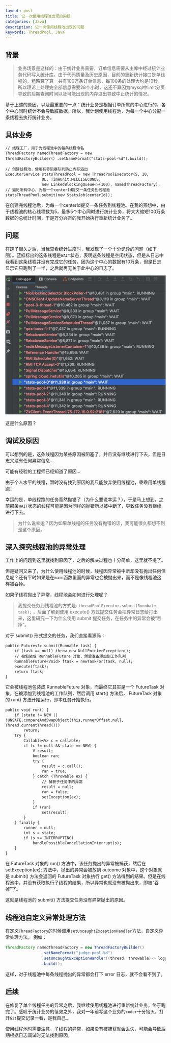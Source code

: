 ```yaml
---
layout: post
title: 记一次使用线程池出现的问题
categories: [Java]
description: 记一次使用线程池出现的问题
keywords: ThreadPool, Java
---
```


## 背景
> 业务场景是这样的：由于统计业务需要，订单信息需要从主库中经过统计业务代码写入统计库。由于代码质量及历史原因，目前的重新统计接口是单线程的，粗略算了算一共有100万条订单信息，每100条的处理大约是10秒，所以理论上处理完全部信息需要28个小时，这还不算因为mysql中limit分页导致的后期查询时间以及可能出现的内存溢出导致中止统计的情况。

基于上述的原因，以及最重要的一点：统计业务是根据订单所属的中心进行的，各个中心同时统计不会导致脏数据。所以，我计划使用线程池，为每一个中心分配一条线程去执行统计业务。

## 具体业务
```
// 线程工厂，用于为线程池中的每条线程命名
ThreadFactory namedThreadFactory = new ThreadFactoryBuilder(）.setNameFormat("stats-pool-%d").build();

// 创建线程池，使用有界阻塞队列防止内存溢出
ExecutorService statsThreadPool = new ThreadPoolExecutor(5, 10,
                0L, TimeUnit.MILLISECONDS,
                new LinkedBlockingQueue<>(100), namedThreadFactory);
// 遍历所有中心，为每一个centerId提交一条任务到线程池
statsThreadPool.submit(new StatsJob(centerId));
```
在创建完线程池后，为每一个centerId提交一条任务到线程池。在我的预想中，由于线程池的核心线程数为5，最多5个中心同时进行统计业务，将大大缩短100万条数据的总统计时间，于是万分兴奋的我开始执行重新统计业务了。

## 问题
在跑了很久之后，当我查看统计进度时，我发现了一个十分诡异的问题（如下图）。蓝框标出的这条线程是`WAIT`状态，表明这条线程是空闲状态，但是从日志中我看到这条线程并没有完成它的任务，因为这个中心的数据有10万条，但是日志显示它只跑到了一半，之后就再无关于此中心的日志了。

![debug](/images/posts/2019-12-16-1.JPG)

这是什么原因？

## 调试及原因
可以想到的是，这条线程因为某些原因被阻塞了，并且没有继续进行下去，但是日志又没有任何异常信息...

可能有经验的工程师已经知道了原因...

由于个人水平的线程，暂时没有找到原因的我只能放弃使用线程池，乖乖用单线程跑...

幸运的是，单线程跑的任务竟然抛错了（为什么要说幸运？），于是马上想到，之前那条`WAIT`状态的线程可能是因为同样的抛错所以被中断了，导致任务没有继续进行下去。

> 为什么说幸运？因为如果单线程的任务没有抛错的话，我可能很久都想不到是这个原因。

## 深入探究线程池的异常处理
工作上的问题到这里就找到原因了，之后的解决过程也十分简单，这里就不提了。

但是疑问又来了，为什么使用线程池的时候，线程因异常被中断却没有抛出任何信息呢？还有平时如果是在`main`函数里面的异常也会被抛出来，而不是像线程池这样被吞掉。

如果子线程抛出了异常，线程池会如何进行处理呢？

> 我提交任务到线程池的方式是: ```threadPoolExecutor.submit(Runnbale task);``` ，后面了解到使用 execute() 方式提交任务会把异常日志给打出来，这里研究一下为什么使用 submit 提交任务，在任务中的异常会被“吞掉”。

对于 submit() 形式提交的任务，我们直接看源码：
```
public Future<?> submit(Runnable task) {
    if (task == null) throw new NullPointerException();
    // 被包装成 RunnableFuture 对象，然后准备添加到工作队列
    RunnableFuture<Void> ftask = newTaskFor(task, null);
    execute(ftask);
    return ftask;
}
```
它会被线程池包装成 RunnableFuture 对象，而最终它其实是一个 FutureTask 对象，在被添加到线程池的工作队列，然后调用 start() 方法后， FutureTask 对象的 run() 方法开始运行，即本任务开始执行。
```
public void run() {
    if (state != NEW || !UNSAFE.compareAndSwapObject(this,runnerOffset,null, Thread.currentThread()))
        return;
    try {
        Callable<V> c = callable;
        if (c != null && state == NEW) {
            V result;
            boolean ran;
            try {
                result = c.call();
                ran = true;
            } catch (Throwable ex) {
                // 捕获子任务中的异常
                result = null;
                ran = false;
                setException(ex);
            }
            if (ran)
                set(result);
        }
    } finally {
        runner = null;
        int s = state;
        if (s >= INTERRUPTING)
            handlePossibleCancellationInterrupt(s);
    }
}
```
在 FutureTask 对象的 run() 方法中，该任务抛出的异常被捕获，然后在setException(ex); 方法中，抛出的异常会被放到 outcome 对象中，这个对象就是 submit() 方法会返回的 FutureTask 对象执行 get() 方法得到的结果。但是在线程池中，并没有获取执行子线程的结果，所以异常也就没有被抛出来，即被“吞掉”了。

这就是线程池的 submit() 方法提交任务没有异常抛出的原因。

## 线程池自定义异常处理方法
在定义`ThreadFactory`的时候调用`setUncaughtExceptionHandler`方法，自定义异常处理方法。
例如：

````java
ThreadFactory namedThreadFactory = new ThreadFactoryBuilder()
                .setNameFormat("judge-pool-%d")
                .setUncaughtExceptionHandler((thread, throwable)-> logger.error("ThreadPool {} got exception", thread,throwable))
                .build();
````

这样，对于线程池中每条线程抛出的异常都会打下 error 日志，就不会看不到了。

## 后续
在修复了单个线程任务的异常之后，我继续使用线程池进行重新统计业务，终于跑完了。感叹于统计业务的低效之外，我对一年前写这个业务的`coder`十分恼火，打开`Git`提交记录一看，是我自己...

使用线程池时需要注意，子线程的异常，如果没有被捕获就会丢失，可能会导致后期根据日志调试时无法找到原因。